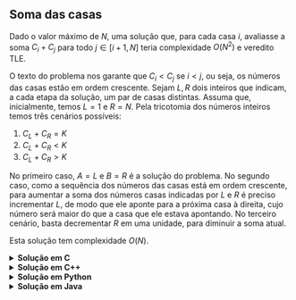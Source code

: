 ## Soma das casas

Dado o valor máximo de $N$, uma solução que, para cada casa $i$, avaliasse a soma $C_i + C_j$ para todo
$j\in [i + 1,N]$ teria complexidade $O(N^2)$ e veredito TLE.

O texto do problema nos garante que $C_i < C_j$ se $i < j$, ou seja, os números das casas estão em ordem
crescente. Sejam $L, R$ dois inteiros que indicam, a cada etapa da solução, um par de casas distintas. Assuma que, inicialmente, temos $L = 1$ e $R = N$. Pela tricotomia dos números inteiros temos três cenários possíveis:

1. $C_L + C_R = K$
2. $C_L + C_R < K$
3. $C_L + C_R > K$

No primeiro caso, $A = L$ e $B = R$ é a solução do problema. No segundo caso, como a sequência dos números das casas está em ordem crescente, para aumentar a soma dos números casas indicadas por $L$ e $R$ é preciso incrementar $L$, de modo que ele aponte para a próxima casa à direita, cujo número será maior do que a casa que ele estava apontando. No terceiro cenário, basta decrementar $R$ em uma unidade, para diminuir a soma atual.

Esta solução tem complexidade $O(N)$.

<details>
    <summary><b>Solução em C</b></summary>

```c
#include <stdio.h>

int main()
{
    int N;
    scanf("%d", &N);

    int cs[N];

    for (int i = 0; i < N; ++i)
        scanf("%d", &cs[i]);

    int K;
    scanf("%d", &K);

    int L = 0, R = N - 1;

    while (L <= R)
    {
        int s = cs[L] + cs[R];

        if (s == K)
        {
            printf("%d %d\n", cs[L], cs[R]);
            return 0;
        } else if (s < K)
            ++L;
        else
            --R;
    }

    return 0;
}
```
</details>


<details>
    <summary><b>Solução em C++</b></summary>

```cpp
#include <bits/stdc++.h>

using namespace std;

auto solve(int N, int K, const vector<int>& cs)
{
    auto L = 0, R = N - 1;

    while (L <= R)
    {
        auto s = cs[L] + cs[R];

        if (s == K)
            return make_pair(cs[L], cs[R]);
        else if (s < K)
            ++L;
        else
            --R;
    }

    return make_pair(-1, -1);
}

int main()
{
    ios::sync_with_stdio(false);

    int N;
    cin >> N;

    vector<int> cs(N);

    for (auto& c : cs)
        cin >> c;

    int K;
    cin >> K;

    auto [a, b] = solve(N, K, cs);

    cout << a << ' ' << b << '\n';

    return 0;
}
```
</details>


<details>
    <summary><b>Solução em Python</b></summary>

```python
N = int(input())
cs = []

for _ in range(N):
    cs.append(int(input()))

K = int(input())

L = 0
R = N - 1

while L <= R:
    s = cs[L] + cs[R];

    if s == K:
        print(f'{cs[L]} {cs[R]}')
        break
    elif s < K:
        L += 1
    else:
        R -= 1
```
</details>


<details>
    <summary><b>Solução em Java</b></summary>

```java
import java.io.BufferedReader;
import java.io.InputStreamReader;
import java.util.Arrays;

public class solution {
    public static void main(String[] args) {
        BufferedReader in = new BufferedReader(new InputStreamReader(System.in));
        int N = 0, K = 0;
        int cs[] = null;

        try {
            String line = in.readLine();
            N = Integer.parseInt(line);

            cs = new int[N];

            for (int i = 0; i < N; ++i)
            {
                line = in.readLine();
                cs[i] = Integer.parseInt(line);
            }

            line = in.readLine();
            K = Integer.parseInt(line);
        } catch (Exception ex)
        {
        }
        
        int L = 0, R = N - 1;

        while (L <= R)
        {
            int s = cs[L] + cs[R];

            if (s == K)
            {
                System.out.println(Integer.toString(cs[L]) + " " + Integer.toString(cs[R]));
                break;
            } else if (s < K)
                ++L;
            else
                --R;
        }
    }
}
```
</details>
